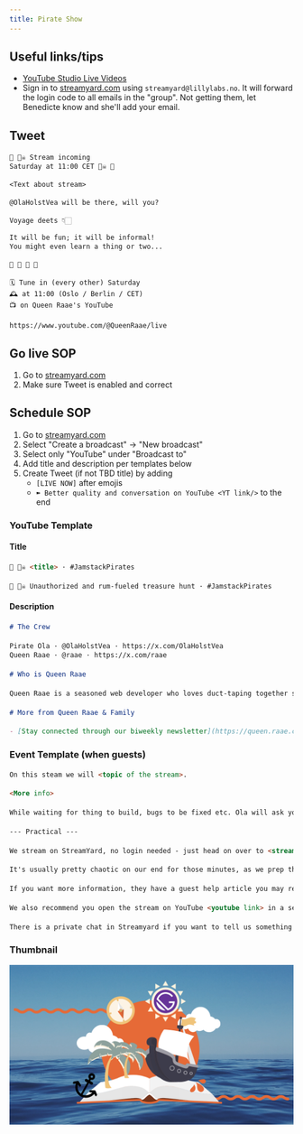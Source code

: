 ```yaml
---
title: Pirate Show
---
```


## Useful links/tips

- [YouTube Studio Live Videos](https://studio.youtube.com/channel/UCDlrzlRdM1vGr8nO708KFmQ/videos/live)
- Sign in to [streamyard.com](https://streamyard.com/) using `streamyard@lillylabs.no`. It will forward the login code to all emails in the "group". Not getting them, let Benedicte know and she'll add your email.

## Tweet

```
🔔 🏴‍☠️ Stream incoming
Saturday at 11:00 CET 🏴‍☠️ 🔔

<Text about stream>

@OlaHolstVea will be there, will you?

Voyage deets 👇🏻
```

```
It will be fun; it will be informal!
You might even learn a thing or two...

🥛 🍷 🥤 🍺

🗓 Tune in (every other) Saturday
🕰 at 11:00 (Oslo / Berlin / CET)
📺 on Queen Raae's YouTube

https://www.youtube.com/@QueenRaae/live
```

## Go live SOP

1. Go to [streamyard.com](https://streamyard.com/)
2. Make sure Tweet is enabled and correct

## Schedule SOP

1. Go to [streamyard.com](https://streamyard.com/)
2. Select "Create a broadcast" -> "New broadcast"
3. Select only "YouTube" under "Broadcast to"
4. Add title and description per templates below
5. Create Tweet (if not TBD title) by adding
   - `[LIVE NOW]` after emojis
   - `➽ Better quality and conversation on YouTube <YT link/>` to the end

### YouTube Template

#### Title

```md
🔴 🏴‍☠️ <title> · #JamstackPirates

🔴 🏴‍☠️ Unauthorized and rum-fueled treasure hunt · #JamstackPirates
```

#### Description

```md
# The Crew

Pirate Ola · @OlaHolstVea · https://x.com/OlaHolstVea  
Queen Raae · @raae · https://x.com/raae

# Who is Queen Raae

Queen Raae is a seasoned web developer who loves duct-taping together side projects in addition to making apps trusted by the Swedish Armed Forces, The Norwegian Water Resources and Energy Directorate, and others.

# More from Queen Raae & Family

- [Stay connected through our biweekly newsletter](https://queen.raae.codes/?utm_source=youtube&utm_medium=social&utm_campaign=live&utm_content=mixpod)
```

### Event Template (when guests)

```md
On this steam we will <topic of the stream>.

<More info>

While waiting for thing to build, bugs to be fixed etc. Ola will ask you questions about your life/work. If you have any pets we would love to see them.

--- Practical ---

We stream on StreamYard, no login needed - just head on over to <stream link> 5-10 minutes before the hour.

It's usually pretty chaotic on our end for those minutes, as we prep the family to go live 🤪

If you want more information, they have a guest help article you may read: https://support.streamyard.com/hc/articles/360043291612.

We also recommend you open the stream on YouTube <youtube link> in a seperate and MUTED tab so you can participate in the chat if/when needed.

There is a private chat in Streamyard if you want to tell us something while streaming, or need to send us links to open.
```

### Thumbnail

![](./PirateShowThumbnail.png)

